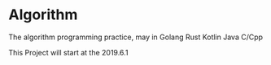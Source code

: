 # Algorithm
The algorithm programming practice, may in Golang Rust Kotlin Java  C/Cpp

This Project will start at the 2019.6.1

